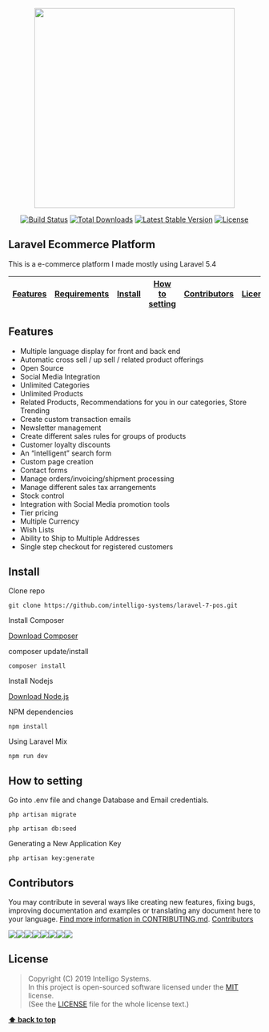 <p align="center"><img src="https://res.cloudinary.com/dtfbvvkyp/image/upload/v1566331377/laravel-logolockup-cmyk-red.svg" width="400"></p>

<p align="center"> <a href="https://travis-ci.org/laravel/framework"><img src="https://travis-ci.org/laravel/framework.svg" alt="Build Status"></a> <a href="https://packagist.org/packages/laravel/framework"><img src="https://poser.pugx.org/laravel/framework/d/total.svg" alt="Total Downloads"></a> <a href="https://packagist.org/packages/laravel/framework"><img src="https://poser.pugx.org/laravel/framework/v/stable.svg" alt="Latest Stable Version"></a> <a href="https://packagist.org/packages/laravel/framework"><img src="https://poser.pugx.org/laravel/framework/license.svg" alt="License"></a> </p>


## Laravel Ecommerce Platform

This is a e-commerce platform I made mostly using Laravel 5.4

| [Features][] | [Requirements][] | [Install][] | [How to setting][] | [Contributors][] | [License][] |
|---|---|---|---|---|---|

## Features 
- Multiple language display for front and back end
- Automatic cross sell / up sell / related product offerings
- Open Source
- Social Media Integration
- Unlimited Categories
- Unlimited Products
- Related Products, Recommendations for you in our categories, Store Trending
- Create custom transaction emails
- Newsletter management
- Create different sales rules for groups of products
- Customer loyalty discounts
- An “intelligent” search form
- Custom page creation
- Contact forms
- Manage orders/invoicing/shipment processing
- Manage different sales tax arrangements
- Stock control
- Integration with Social Media promotion tools
- Tier pricing
- Multiple Currency
- Wish Lists
- Ability to Ship to Multiple Addresses
- Single step checkout for registered customers

## Install

Clone repo

```
git clone https://github.com/intelligo-systems/laravel-7-pos.git
```

Install Composer


[Download Composer](https://getcomposer.org/download/)


composer update/install 

```
composer install
```

Install Nodejs


[Download Node.js](https://nodejs.org/en/download/)


NPM dependencies
```
npm install
```

Using Laravel Mix 

```
npm run dev
```

## How to setting 

Go into .env file and change Database and Email credentials.

```
php artisan migrate
```

```
php artisan db:seed
```
	
Generating a New Application Key
```
php artisan key:generate
```

## Contributors

You may contribute in several ways like creating new features, fixing bugs, improving documentation and examples
or translating any document here to your language. [Find more information in CONTRIBUTING.md](CONTRIBUTING.md).
<a href="https://github.com/intelligo-systems/laravel-ecommerce/graphs/contributors">Contributors</a>

[![](https://sourcerer.io/fame/tortuvshin/opengineer/laravel-ecommerce/images/0)](https://sourcerer.io/fame/tortuvshin/opengineer/laravel-ecommerce/links/0)[![](https://sourcerer.io/fame/tortuvshin/opengineer/laravel-ecommerce/images/1)](https://sourcerer.io/fame/tortuvshin/opengineer/laravel-ecommerce/links/1)[![](https://sourcerer.io/fame/tortuvshin/opengineer/laravel-ecommerce/images/2)](https://sourcerer.io/fame/tortuvshin/opengineer/laravel-ecommerce/links/2)[![](https://sourcerer.io/fame/tortuvshin/opengineer/laravel-ecommerce/images/3)](https://sourcerer.io/fame/tortuvshin/opengineer/laravel-ecommerce/links/3)[![](https://sourcerer.io/fame/tortuvshin/opengineer/laravel-ecommerce/images/4)](https://sourcerer.io/fame/tortuvshin/opengineer/laravel-ecommerce/links/4)[![](https://sourcerer.io/fame/tortuvshin/opengineer/laravel-ecommerce/images/5)](https://sourcerer.io/fame/tortuvshin/opengineer/laravel-ecommerce/links/5)[![](https://sourcerer.io/fame/tortuvshin/opengineer/laravel-ecommerce/images/6)](https://sourcerer.io/fame/tortuvshin/opengineer/laravel-ecommerce/links/6)[![](https://sourcerer.io/fame/tortuvshin/opengineer/laravel-ecommerce/images/7)](https://sourcerer.io/fame/tortuvshin/opengineer/laravel-ecommerce/links/7)

## License

> Copyright (C) 2019 Intelligo Systems.  
> In this project is open-sourced software licensed under the [MIT](https://opensource.org/licenses/MIT) license.  
> (See the [LICENSE](https://github.com/intelligo-systems/laravel-ecommerce/blob/master/LICENSE) file for the whole license text.)

**[⬆ back to top](#laravel-ecommerce-platform)**

[Features]:#features
[Requirements]:#requirements
[Install]:#install
[How to setting]:#how-to-setting
[Contributors]:#contributors
[License]:#license
